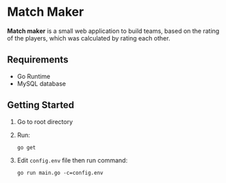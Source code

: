 # Match Maker

**Match maker** is a small web application to build teams, based on the rating of the players, which was calculated by rating each other. 

## Requirements

- Go Runtime
- MySQL database

## Getting Started

1. Go to root directory
2. Run:
 
    `go get`
     
3. Edit `config.env` file then run command: 

    `go run main.go -c=config.env`
    